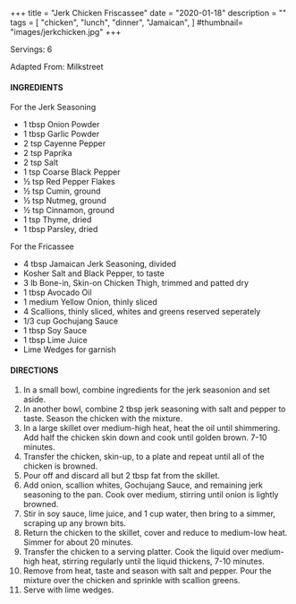 +++
title = "Jerk Chicken Friscassee"
date = "2020-01-18"
description = ""
tags = [
    "chicken",
    "lunch",
    "dinner",
    "Jamaican",
]
#thumbnail= "images/jerkchicken.jpg"
+++

Servings: 6 <!--more-->

Adapted From: Milkstreet

#### INGREDIENTS 

For the Jerk Seasoning

* 1 tbsp Onion Powder
* 1 tbsp Garlic Powder
* 2 tsp Cayenne Pepper
* 2 tsp Paprika
* 2 tsp Salt
* 1 tsp Coarse Black Pepper 
* ½ tsp Red Pepper Flakes
* ½ tsp Cumin, ground
* ½ tsp Nutmeg, ground
* ½ tsp Cinnamon, ground
* 1 tsp Thyme, dried
* 1 tbsp Parsley, dried

For the Fricassee

* 4 tbsp Jamaican Jerk Seasoning, divided 
* Kosher Salt and Black Pepper, to taste 
* 3 lb Bone-in, Skin-on Chicken Thigh, trimmed and patted dry
* 1 tbsp Avocado Oil 
* 1 medium Yellow Onion, thinly sliced 
* 4 Scallions, thinly sliced, whites and greens reserved seperately 
* 1/3 cup Gochujang Sauce
* 1 tbsp Soy Sauce 
* 1 tbsp Lime Juice 
* Lime Wedges for garnish 

#### DIRECTIONS 

1. In a small bowl, combine ingredients for the jerk seasonion and set aside.
2. In another bowl, combine 2 tbsp jerk seasoning with salt and pepper to taste. Season the chicken with the mixture. 
3. In a large skillet over medium-high heat, heat the oil until shimmering. Add half the chicken skin down and cook until golden brown. 7-10 minutes. 
4. Transfer the chicken, skin-up, to a plate and repeat until all of the chicken is browned. 
5. Pour off and discard all but 2 tbsp fat from the skillet. 
6. Add onion, scallion whites, Gochujang Sauce, and remaining jerk seasoning to the pan. Cook over medium, stirring until onion is lightly browned. 
7. Stir in soy sauce, lime juice, and 1 cup water, then bring to a simmer, scraping up any brown bits. 
8. Return the chicken to the skillet, cover and reduce to medium-low heat. Simmer for about 20 minutes. 
9. Transfer the chicken to a serving platter. Cook the liquid over medium-high heat, stirring regularly until the liquid thickens, 7-10 minutes. 
10. Remove from heat, taste and season with salt and pepper. Pour the mixture over the chicken and sprinkle with scallion greens. 
11. Serve with lime wedges. 
